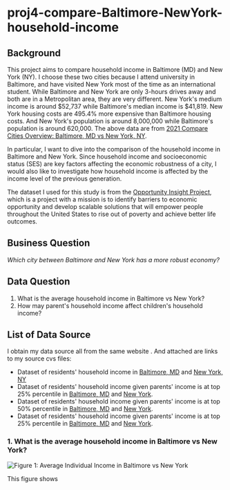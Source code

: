 # proj4-compare-Baltimore-NewYork-household-income

## Background
This project aims to compare household income in Baltimore (MD) and New York (NY). I choose these two cities because I attend university in Baltimore, and have visited New York most of the time as an international student. While Baltimore and New York are only 3-hours drives away and both are in a Metropolitan area, they are very different. New York's medium income is around $52,737 while Baltimore's median income is $41,819. New York housing costs are 495.4% more expensive than Baltimore housing costs. And New York's population is around 8,000,000 while Baltimore's population is around 620,000. The above data are from [2021 Compare Cities Overview: Baltimore, MD vs New York, NY](https://www.bestplaces.net/compare-cities/baltimore_md/new_york_ny/overview).

In particular, I want to dive into the comparison of the household income in Baltimore and New York. Since household income and socioeconomic status (SES) are key factors affecting the economic robustness of a city, I would also like to investigate how household income is affected by the income level of the previous generation. 

The dataset I used for this study is from the [Opportunity Insight Project](https://www.opportunityatlas.org/), which is a project with a mission is to identify barriers to economic opportunity and develop scalable solutions that will empower people throughout the United States to rise out of poverty and achieve better life outcomes.
 
## Business Question 
_Which city between Baltimore and New York has a more robust economy?_

## Data Question 
1. What is the average household income in Baltimore vs New York?
2. How may parent's household income affect children's household income?

## List of Data Source 
I obtain my data source all from the same website . And attached are links to my source cvs files: 
- Dataset of residents' household income in [Baltimore, MD](https://github.com/sophiaxuu/proj4-compare-Baltimore-NewYork-household-income/blob/main/baltimore_all_parent_income_rP_gP_pall.csv) and [New York, NY](https://github.com/sophiaxuu/proj4-compare-Baltimore-NewYork-household-income/blob/main/ny_all_parent_income_rP_gP_pall.csv)
- Dataset of residents' household income given parents' income is at top 25% percentile in [Baltimore, MD](https://github.com/sophiaxuu/proj4-compare-Baltimore-NewYork-household-income/blob/main/baltimore_high_parent_income_rP_gP_p75.csv) and [New York](https://github.com/sophiaxuu/proj4-compare-Baltimore-NewYork-household-income/blob/main/ny_high_parent_income_rP_gP_p75.csv).
- Dataset of residents' household income given parents' income is at top 50% percentile in [Baltimore, MD](https://github.com/sophiaxuu/proj4-compare-Baltimore-NewYork-household-income/blob/main/baltimore_middle_parent_incomerP_gP_p50.csv) and [New York](https://github.com/sophiaxuu/proj4-compare-Baltimore-NewYork-household-income/blob/main/ny_middle_parent_income_rP_gP_p50.csv).
- Dataset of residents' household income given parents' income is at top 25% percentile in [Baltimore, MD](https://github.com/sophiaxuu/proj4-compare-Baltimore-NewYork-household-income/blob/main/baltimore_low_parent_income_rP_gP_p25.csv) and [New York](https://github.com/sophiaxuu/proj4-compare-Baltimore-NewYork-household-income/blob/main/ny_low_parent_income_rP_gP_p25.csv). 

### 1. What is the average household income in Baltimore vs New York?
![Figure 1: Average Individual Income in Baltimore vs New York](https://github.com/sophiaxuu/proj4-compare-Baltimore-NewYork-household-income/blob/main/avg_indi_income_comparison.png)

This figure shows





